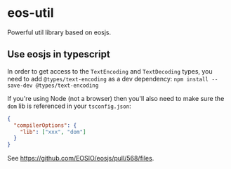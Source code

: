 # eos-util

Powerful util library based on eosjs.

## Use eosjs in typescript

In order to get access to the `TextEncoding` and `TextDecoding` types, you need to add `@types/text-encoding` as a dev dependency: `npm install --save-dev @types/text-encoding`

If you're using Node (not a browser) then you'll also need to make sure the `dom` lib is referenced in your `tsconfig.json`:

```json
{
  "compilerOptions": {
    "lib": ["xxx", "dom"]
  }
}
```

See <https://github.com/EOSIO/eosjs/pull/568/files>.
